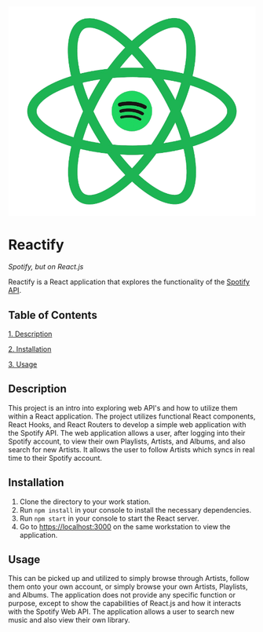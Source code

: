 ![Reactify Logo Image](./src/components/LogonPage/ReactifyLogo.png)

# Reactify
*Spotify, but on React.js*

Reactify is a React application that explores the functionality of the [Spotify API](https://developer.spotify.com/documentation/web-api/).

## Table of Contents

[1. Description](#description)

[2. Installation](#installation)

[3. Usage](#usage)


## Description

This project is an intro into exploring web API's and how to utilize them within a React application. The project utilizes functional React components, React Hooks, and React Routers to develop a simple web application with the Spotify API. The web application allows a user, after logging into their Spotify account, to view their own Playlists, Artists, and Albums, and also search for new Artists. It allows the user to follow Artists which syncs in real time to their Spotify account.

## Installation

1. Clone the directory to your work station.
2. Run `npm install` in your console to install the necessary dependencies.
3. Run `npm start` in your console to start the React server.
4. Go to [https://localhost:3000](https://localhost:3000) on the same workstation to view the application. 

## Usage

This can be picked up and utilized to simply browse through Artists, follow them onto your own account, or simply browse your own Artists, Playlists, and Albums. The application does not provide any specific function or purpose, except to show the capabilities of React.js and how it interacts with the Spotify Web API. The application allows a user to search new music and also view their own library. 
